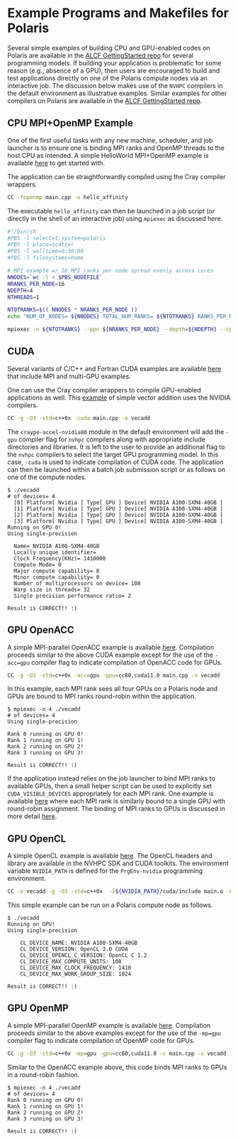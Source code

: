 # Example Programs and Makefiles for Polaris

Several simple examples of building CPU and GPU-enabled codes on Polaris are available in the [ALCF GettingStarted repo](https://github.com/argonne-lcf/GettingStarted/tree/master/ProgrammingModels/Polaris) for several programming models. If building your application is problematic for some reason (e.g., absence of a GPU), then users are encouraged to build and test applications directly on one of the Polaris compute nodes via an interactive job. The discussion below makes use of the `NVHPC` compilers in the default environment as illustrative examples. Similar examples for other compilers on Polaris are available in the [ALCF GettingStarted repo](https://github.com/argonne-lcf/GettingStarted/tree/master/ProgrammingModels/Polaris).

## CPU MPI+OpenMP Example

One of the first useful tasks with any new machine, scheduler, and job launcher is to ensure one is binding MPI ranks and OpenMP threads to the host CPU as intended. A simple HelloWorld MPI+OpenMP example is available [here](https://github.com/argonne-lcf/GettingStarted/tree/master/Examples/Polaris/affinity_omp) to get started with.

The application can be straightforwardly compiled using the Cray compiler wrappers.
```bash
CC -fopenmp main.cpp -o hello_affinity
```

The executable `hello_affinity` can then be launched in a job script (or directly in the shell of an interactive job) using `mpiexec` as discussed here.

[//]: # (ToDo: Add link to running jobs page)

```bash linenums="1"
#!/bin/sh
#PBS -l select=1:system=polaris
#PBS -l place=scatter
#PBS -l walltime=0:30:00
#PBS -l filesystems=home

# MPI example w/ 16 MPI ranks per node spread evenly across cores
NNODES=`wc -l < $PBS_NODEFILE`
NRANKS_PER_NODE=16
NDEPTH=4
NTHREADS=1

NTOTRANKS=$(( NNODES * NRANKS_PER_NODE ))
echo "NUM_OF_NODES= ${NNODES} TOTAL_NUM_RANKS= ${NTOTRANKS} RANKS_PER_NODE= ${NRANKS_PER_NODE} THREADS_PER_RANK= ${NTHREADS}"

mpiexec -n ${NTOTRANKS} --ppn ${NRANKS_PER_NODE} --depth=${NDEPTH} --cpu-bind depth ./hello_affinity
```

## CUDA

Several variants of C/C++ and Fortran CUDA examples are available [here](https://github.com/argonne-lcf/GettingStarted/tree/master/ProgrammingModels/Polaris/CUDA) that include MPI and multi-GPU examples.

One can use the Cray compiler wrappers to compile GPU-enabled applications as well. This [example](https://github.com/argonne-lcf/GettingStarted/tree/master/ProgrammingModels/Polaris/CUDA/vecadd) of simple vector addition uses the NVIDIA compilers.

```bash
CC -g -O3 -std=c++0x -cuda main.cpp -o vecadd
```

The `craype-accel-nvidia80` module in the default environment will add the `-gpu` compiler flag for `nvhpc` compilers along with appropriate include directories and libraries. It is left to the user to provide an additional flag to the `nvhpc` compilers to select the target GPU programming model. In this case, `-cuda` is used to indicate compilation of CUDA code. The application can then be launched within a batch job submission script or as follows on one of the compute nodes.

```console
$ ./vecadd 
# of devices= 4
  [0] Platform[ Nvidia ] Type[ GPU ] Device[ NVIDIA A100-SXM4-40GB ]
  [1] Platform[ Nvidia ] Type[ GPU ] Device[ NVIDIA A100-SXM4-40GB ]
  [2] Platform[ Nvidia ] Type[ GPU ] Device[ NVIDIA A100-SXM4-40GB ]
  [3] Platform[ Nvidia ] Type[ GPU ] Device[ NVIDIA A100-SXM4-40GB ]
Running on GPU 0!
Using single-precision

  Name= NVIDIA A100-SXM4-40GB
  Locally unique identifier= 
  Clock Frequency(KHz)= 1410000
  Compute Mode= 0
  Major compute capability= 8
  Minor compute capability= 0
  Number of multiprocessors on device= 108
  Warp size in threads= 32
  Single precision performance ratio= 2

Result is CORRECT!! :)
```

## GPU OpenACC

A simple MPI-parallel OpenACC example is available [here](https://github.com/argonne-lcf/GettingStarted/tree/master/ProgrammingModels/Polaris/OpenACC/vecadd_mpi). Compilation proceeds similar to the above CUDA example except for the use of the `-acc=gpu` compiler flag to indicate compilation of OpenACC code for GPUs.
```bash
CC -g -O3 -std=c++0x -acc=gpu -gpu=cc80,cuda11.0 main.cpp -o vecadd
```
In this example, each MPI rank sees all four GPUs on a Polaris node and GPUs are bound to MPI ranks round-robin within the application.

```console
$ mpiexec -n 4 ./vecadd
# of devices= 4
Using single-precision

Rank 0 running on GPU 0!
Rank 1 running on GPU 1!
Rank 2 running on GPU 2!
Rank 3 running on GPU 3!

Result is CORRECT!! :)
```
If the application instead relies on the job launcher to bind MPI ranks to available GPUs, then a small helper script can be used to explicitly set `CUDA_VISIBLE_DEVICES` appropriately for each MPI rank. One example is available [here](https://github.com/argonne-lcf/GettingStarted/tree/master/Examples/Polaris/affinity_gpu) where each MPI rank is similarly bound to a single GPU with round-robin assignment. The binding of MPI ranks to GPUs is discussed in more detail [here](../running-jobs/using-gpus.md#binding-mpi-ranks-to-gpus).

[//]: # (ToDo: Add link to running jobs page)

## GPU OpenCL

A simple OpenCL example is available [here](https://github.com/argonne-lcf/GettingStarted/tree/master/ProgrammingModels/Polaris/OpenCL/vecadd). The OpenCL headers and library are available in the NVHPC SDK and CUDA toolkits. The environment variable `NVIDIA_PATH` is defined for the `PrgEnv-nvidia` programming environment. 
```bash
CC -o vecadd -g -O3 -std=c++0x  -I${NVIDIA_PATH}/cuda/include main.o -L${NVIDIA_PATH}/cuda/lib64 -lOpenCL
```

This simple example can be run on a Polaris compute node as follows.
```console
$ ./vecadd
Running on GPU!
Using single-precision

    CL_DEVICE_NAME: NVIDIA A100-SXM4-40GB
    CL_DEVICE_VERSION: OpenCL 3.0 CUDA
    CL_DEVICE_OPENCL_C_VERSION: OpenCL C 1.2 
    CL_DEVICE_MAX_COMPUTE_UNITS: 108
    CL_DEVICE_MAX_CLOCK_FREQUENCY: 1410
    CL_DEVICE_MAX_WORK_GROUP_SIZE: 1024

Result is CORRECT!! :)
```

## GPU OpenMP

A simple MPI-parallel OpenMP example is available [here](https://github.com/argonne-lcf/GettingStarted/tree/master/ProgrammingModels/Polaris/OpenMP/vecadd_mpi). Compilation proceeds similar to the above examples except for the use of the `-mp=gpu` compiler flag to indicate compilation of OpenMP code for GPUs.

```bash
CC -g -O3 -std=c++0x -mp=gpu -gpu=cc80,cuda11.0 -c main.cpp -o vecadd
```

Similar to the OpenACC example above, this code binds MPI ranks to GPUs in a round-robin fashion. 
```
$ mpiexec -n 4 ./vecadd
# of devices= 4
Rank 0 running on GPU 0!
Rank 1 running on GPU 1!
Rank 2 running on GPU 2!
Rank 3 running on GPU 3!

Result is CORRECT!! :)
```

